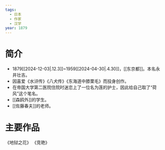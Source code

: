 ```yaml
---
tags:
  - 日本
  - 作家
  - 汉学
year: 1879
---
```

# 简介

- 1879[[2024-12-03|.12.3]]~1959[[2024-04-30|.4.30]]，[[东京都]]。本名永井壮吉。
- 因喜爱《水浒传》《八犬传》《东海道中膝栗毛》而投身创作。
- 在帝国大学第二医院住院时迷恋上了一位名为莲的护士，因此给自己取了“荷风”这个笔名。
- [[森鸥外]]的学生。
- [[佐藤春夫]]的老师。
# 主要作品

《地狱之花》
《竞艳》